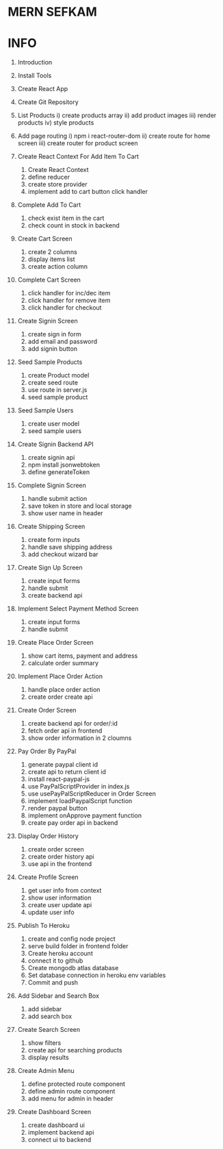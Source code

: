 # MERN SEFKAM

# INFO

1. Introduction
2. Install Tools
3. Create React App
4. Create Git Repository
5. List Products
   i) create products array
   ii) add product images
   iii) render products
   iv) style products
6. Add page routing
   i) npm i react-router-dom
   ii) create route for home screen
   iii) create router for product screen

7. Create React Context For Add Item To Cart
   1. Create React Context
   2. define reducer
   3. create store provider
   4. implement add to cart button click handler
8. Complete Add To Cart
   1. check exist item in the cart
   2. check count in stock in backend
9. Create Cart Screen
   1. create 2 columns
   2. display items list
   3. create action column
10. Complete Cart Screen
    1. click handler for inc/dec item
    2. click handler for remove item
    3. click handler for checkout
11. Create Signin Screen
    1. create sign in form
    2. add email and password
    3. add signin button
12. Seed Sample Products
    1. create Product model
    2. create seed route
    3. use route in server.js
    4. seed sample product
13. Seed Sample Users
    1. create user model
    2. seed sample users
14. Create Signin Backend API
    1. create signin api
    2. npm install jsonwebtoken
    3. define generateToken
15. Complete Signin Screen
    1. handle submit action
    2. save token in store and local storage
    3. show user name in header
16. Create Shipping Screen
    1. create form inputs
    2. handle save shipping address
    3. add checkout wizard bar
17. Create Sign Up Screen
    1. create input forms
    2. handle submit
    3. create backend api
18. Implement Select Payment Method Screen
    1. create input forms
    2. handle submit
19. Create Place Order Screen
    1. show cart items, payment and address
    2. calculate order summary
20. Implement Place Order Action
    1. handle place order action
    2. create order create api
21. Create Order Screen
    1. create backend api for order/:id
    2. fetch order api in frontend
    3. show order information in 2 cloumns
22. Pay Order By PayPal
    1. generate paypal client id
    2. create api to return client id
    3. install react-paypal-js
    4. use PayPalScriptProvider in index.js
    5. use usePayPalScriptReducer in Order Screen
    6. implement loadPaypalScript function
    7. render paypal button
    8. implement onApprove payment function
    9. create pay order api in backend
23. Display Order History
    1. create order screen
    2. create order history api
    3. use api in the frontend
24. Create Profile Screen
    1. get user info from context
    2. show user information
    3. create user update api
    4. update user info
25. Publish To Heroku
    1. create and config node project
    2. serve build folder in frontend folder
    3. Create heroku account
    4. connect it to github
    5. Create mongodb atlas database
    6. Set database connection in heroku env variables
    7. Commit and push
26. Add Sidebar and Search Box
    1. add sidebar
    2. add search box
27. Create Search Screen
    1. show filters
    2. create api for searching products
    3. display results
28. Create Admin Menu
    1. define protected route component
    2. define admin route component
    3. add menu for admin in header
29. Create Dashboard Screen
    1. create dashboard ui
    2. implement backend api
    3. connect ui to backend

